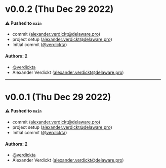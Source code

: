# v0.0.2 (Thu Dec 29 2022)

#### ⚠️ Pushed to `main`

- commit (alexander.verdickt@delaware.pro)
- project setup (alexander.verdickt@delaware.pro)
- Initial commit ([@verdickta](https://github.com/verdickta))

#### Authors: 2

- [@verdickta](https://github.com/verdickta)
- Alexander Verdickt (alexander.verdickt@delaware.pro)

---

# v0.0.1 (Thu Dec 29 2022)

#### ⚠️ Pushed to `main`

- commit (alexander.verdickt@delaware.pro)
- project setup (alexander.verdickt@delaware.pro)
- Initial commit ([@verdickta](https://github.com/verdickta))

#### Authors: 2

- [@verdickta](https://github.com/verdickta)
- Alexander Verdickt (alexander.verdickt@delaware.pro)
